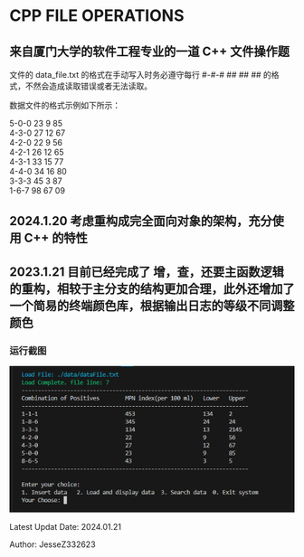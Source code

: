 # CPP FILE OPERATIONS

## 来自厦门大学的软件工程专业的一道 C++ 文件操作题

文件的 data_file.txt 的格式在手动写入时务必遵守每行 #-#-# ## ## ## 的格式，不然会造成读取错误或者无法读取。

数据文件的格式示例如下所示：

5-0-0 23 9 85  
4-3-0 27 12 67  
4-2-0 22 9 56  
4-2-1 26 12 65  
4-3-1 33 15 77  
4-4-0 34 16 80  
3-3-3 45 3 87  
1-6-7 98 67 09  

## 2024.1.20 考虑重构成完全面向对象的架构，充分使用 C++ 的特性

## 2023.1.21 目前已经完成了 增，查，还要主函数逻辑的重构，相较于主分支的结构更加合理，此外还增加了一个简易的终端颜色库，根据输出日志的等级不同调整颜色

### 运行截图

![runImage](./img/runImage.png)

Latest Updat Date: 2024.01.21

Author: JesseZ332623
